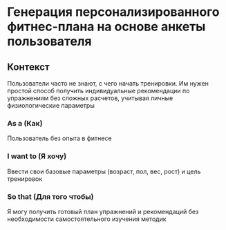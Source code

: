 # Генерация персонализированного фитнес-плана на основе анкеты пользователя

## Контекст
Пользователи часто не знают, с чего начать тренировки. Им нужен простой способ получить индивидуальные рекомендации по упражнениям без сложных расчетов, учитывая личные физиологические параметры

### As a (Как)
Пользователь без опыта в фитнесе

### I want to (Я хочу)
Ввести свои базовые параметры (возраст, пол, вес, рост) и цель тренировок

### So that (Для того чтобы)
Я могу получить готовый план упражнений и рекомендаций без необходимости самостоятельного изучения методик